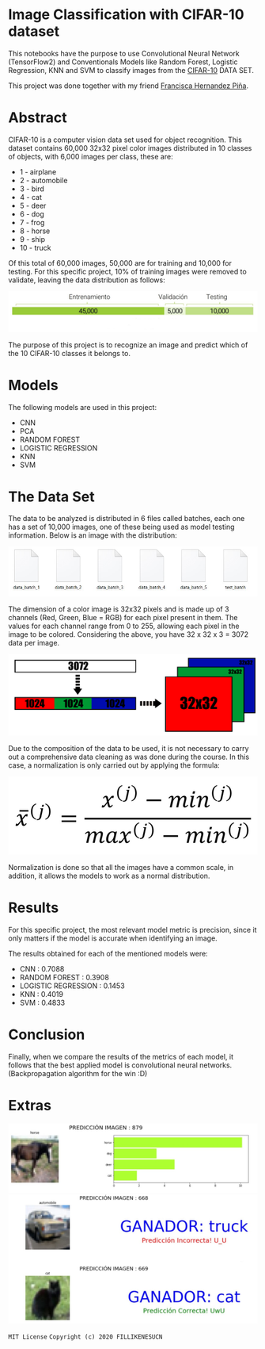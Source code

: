 # Image Classification with CIFAR-10 dataset
This notebooks have the purpose to use Convolutional Neural Network (TensorFlow2) and Conventionals Models like Random Forest, Logistic Regression, KNN and SVM to classify images from the [CIFAR-10](https://www.cs.toronto.edu/~kriz/cifar.html) DATA SET.

This project was done together with my friend [Francisca Hernandez Piña](https://github.com/panchyh97).

# Abstract
CIFAR-10 is a computer vision data set used for object recognition.
This dataset contains 60,000 32x32 pixel color images distributed in 10 classes of objects, with 6,000 images per class, these are:
* 1 - airplane										
* 2 - automobile										
* 3 - bird										
* 4 - cat										
* 5 - deer										
* 6 - dog										
* 7 - frog										
* 8 - horse										
* 9 - ship										
* 10 - truck

Of this total of 60,000 images, 50,000 are for training and 10,000 for testing. For this specific project, 10% of training images were removed to validate, leaving the data distribution as follows:

<img src="./Images/Image1.jpg" alt="Distribution Data"/>

The purpose of this project is to recognize an image and predict which of the 10 CIFAR-10 classes it belongs to.

# Models
The following models are used in this project:
* CNN						
* PCA
* RANDOM FOREST
* LOGISTIC REGRESSION							
* KNN					
* SVM

# The Data Set
The data to be analyzed is distributed in 6 files called batches, each one has a set of 10,000 images, one of these being used as model testing information. Below is an image with the distribution:

<img src="./Images/Image2.png" alt="Batches"/>

The dimension of a color image is 32x32 pixels and is made up of 3 channels (Red, Green, Blue = RGB) for each pixel present in them. The values for each channel range from 0 to 255, allowing each pixel in the image to be colored. Considering the above, you have 32 x 32 x 3 = 3072 data per image.


<img src="./Images/Image3.png" alt="Transform Data"/>


Due to the composition of the data to be used, it is not necessary to carry out a comprehensive data cleaning as was done during the course. In this case, a normalization is only carried out by applying the formula:


<img src="./Images/Image4.jpg" alt="Normalization Formula"/>

Normalization is done so that all the images have a common scale, in addition, it allows the models to work as a normal distribution.

# Results
For this specific project, the most relevant model metric is precision, since it only matters if the model is accurate when identifying an image.

The results obtained for each of the mentioned models were:
* CNN	: 0.7088
* RANDOM FOREST : 0.3908
* LOGISTIC REGRESSION : 0.1453
* KNN	: 0.4019
* SVM : 0.4833

# Conclusion
Finally, when we compare the results of the metrics of each model, it follows that the best applied model is convolutional neural networks. (Backpropagation algorithm for the win :D)

# Extras

<img src="./Images/Image5.jpg" alt="APP 1"/>
<img src="./Images/Image6.jpg" alt="APP 2"/>

``` MIT License ```
```Copyright (c) 2020 FILLIKENESUCN```
